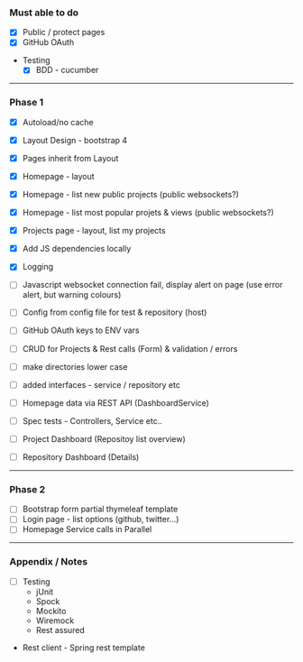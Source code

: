 ### Must able to do

* [x] Public / protect pages
* [x] GitHub OAuth
* Testing
  * [x] BDD - cucumber

---

### Phase 1

* [x] Autoload/no cache
* [x] Layout Design - bootstrap 4
* [x] Pages inherit from Layout
* [x] Homepage - layout
* [x] Homepage - list new public projects (public websockets?)
* [x] Homepage - list most popular projets & views (public websockets?)
* [x] Projects page - layout, list my projects
* [x] Add JS dependencies locally
* [x] Logging
* [ ] Javascript websocket connection fail, display alert on page (use error alert, but warning colours)
* [ ] Config from config file for test & repository (host)
* [ ] GitHub OAuth keys to ENV vars
* [ ] CRUD for Projects & Rest calls (Form) & validation / errors

* [ ] make directories lower case
* [ ] added interfaces - service / repository etc
* [ ] Homepage data via REST API (DashboardService)
* [ ] Spec tests - Controllers, Service etc..

* [ ] Project Dashboard (Repositoy list overview)
* [ ] Repository Dashboard (Details)

---

### Phase 2

* [ ] Bootstrap form partial thymeleaf template
* [ ] Login page - list options (github, twitter...)
* [ ] Homepage Service calls in Parallel

---

### Appendix / Notes

* [ ] Testing
    * jUnit
    * Spock
    * Mockito
    * Wiremock
    * Rest assured

* Rest client - Spring rest template
